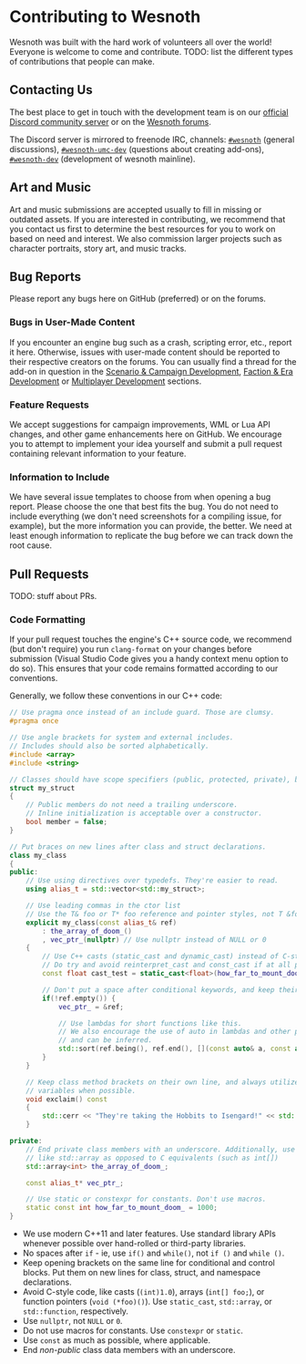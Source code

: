 # Contributing to Wesnoth

Wesnoth was built with the hard work of volunteers all over the world! Everyone is welcome to come and contribute. TODO: list the different types of contributions that people can make.

## Contacting Us

The best place to get in touch with the development team is on our [official Discord community server](https://discord.gg/battleforwesnoth) or on the [Wesnoth forums](https://forums.wesnoth.org/).

The Discord server is mirrored to freenode IRC, channels: [`#wesnoth`](https://webchat.freenode.net/#wesnoth) (general discussions), [`#wesnoth-umc-dev`](https://webchat.freenode.net/#wesnoth-umc-dev) (questions about creating add-ons), [`#wesnoth-dev`](https://webchat.freenode.net/#wesnoth-dev)  (development of wesnoth mainline).

## Art and Music

Art and music submissions are accepted usually to fill in missing or outdated assets. If you are interested in contributing, we recommend that you contact us first to determine the best resources for you to work on based on need and interest. We also commission larger projects such as character portraits, story art, and music tracks.

## Bug Reports

Please report any bugs here on GitHub (preferred) or on the forums.

### Bugs in User-Made Content

If you encounter an engine bug such as a crash, scripting error, etc., report it here. Otherwise, issues with user-made content should be reported to their respective creators on the forums. You can usually find a thread for the add-on in question in the [Scenario & Campaign Development](http://www.wesnoth.org/forum/viewforum.php?f=8), [Faction & Era Development](http://www.wesnoth.org/forum/viewforum.php?f=19) or [Multiplayer Development](http://www.wesnoth.org/forum/viewforum.php?f=15) sections.

### Feature Requests

We accept suggestions for campaign improvements, WML or Lua API changes, and other game enhancements here on GitHub. We encourage you to attempt to implement your idea yourself and submit a pull request containing relevant information to your feature.

### Information to Include

We have several issue templates to choose from when opening a bug report. Please choose the one that best fits the bug. You do not need to include everything (we don't need screenshots for a compiling issue, for example), but the more information you can provide, the better. We need at least enough information to replicate the bug before we can track down the root cause.

## Pull Requests

TODO: stuff about PRs.

### Code Formatting

If your pull request touches the engine's C++ source code, we recommend (but don't require) you run `clang-format` on your changes before submission (Visual Studio Code gives you a handy context menu option to do so). This ensures that your code remains formatted according to our conventions.

Generally, we follow these conventions in our C++ code:

```cpp
// Use pragma once instead of an include guard. Those are clumsy.
#pragma once

// Use angle brackets for system and external includes.
// Includes should also be sorted alphabetically.
#include <array>
#include <string>

// Classes should have scope specifiers (public, protected, private), but structs can omit them.
struct my_struct
{
    // Public members do not need a trailing underscore.
    // Inline initialization is acceptable over a constructor.
    bool member = false;
}

// Put braces on new lines after class and struct declarations.
class my_class
{
public:
    // Use using directives over typedefs. They're easier to read.
    using alias_t = std::vector<std::my_struct>;

    // Use leading commas in the ctor list
    // Use the T& foo or T* foo reference and pointer styles, not T &foo or T *foo.
    explicit my_class(const alias_t& ref)
        : the_array_of_doom_()
        , vec_ptr_(nullptr) // Use nullptr instead of NULL or 0
    {
        // Use C++ casts (static_cast and dynamic_cast) instead of C-style casts like (float)how_far_to_mount_doom_.
        // Do try and avoid reinterpret_cast and const_cast if at all possible.
        const float cast_test = static_cast<float>(how_far_to_mount_doom_);

        // Don't put a space after conditional keywords, and keep their opening brackets on the same line.
        if(!ref.empty()) {
            vec_ptr_ = &ref;

            // Use lambdas for short functions like this.
            // We also encourage the use of auto in lambdas and other places where typenames are long
            // and can be inferred.
            std::sort(ref.being(), ref.end(), [](const auto& a, const auto& b) { return a.member && !b.member; });
        }
    }

    // Keep class method brackets on their own line, and always utilize const for methods and
    // variables when possible.
    void exclaim() const
    {
        std::cerr << "They're taking the Hobbits to Isengard!" << std::endl;
    }

private:
    // End private class members with an underscore. Additionally, use C++ standard
    // like std::array as opposed to C equivalents (such as int[])
    std::array<int> the_array_of_doom_;

    const alias_t* vec_ptr_;

    // Use static or constexpr for constants. Don't use macros.
    static const int how_far_to_mount_doom_ = 1000;
}
```

- We use modern C++11 and later features. Use standard library APIs whenever possible over hand-rolled or third-party libraries.
- No spaces after `if` - ie, use `if()` and `while()`, not `if ()` and `while ()`.
- Keep opening brackets on the same line for conditional and control blocks. Put them on new lines for class, struct, and namespace declarations.
- Avoid C-style code, like casts (`(int)1.0`), arrays (`int[] foo;`), or function pointers (`void (*foo)()`). Use `static_cast`, `std::array`, or `std::function`, respectively.
- Use `nullptr`, not `NULL` or `0`.
- Do not use macros for constants. Use `constexpr` or `static`.
- Use `const` as much as possible, where applicable.
- End *non-public* class data members with an underscore.
